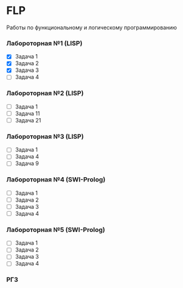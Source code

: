 # FLP
Работы по функциональному и логическому программированию

### Лабороторная №1 (LISP)
  - [x] Задача 1
  - [x] Задача 2
  - [x] Задача 3
  - [ ] Задача 4

### Лабороторная №2 (LISP)
  - [ ] Задача 1
  - [ ] Задача 11
  - [ ] Задача 21

### Лабороторная №3 (LISP)
  - [ ] Задача 1
  - [ ] Задача 4
  - [ ] Задача 9

### Лабороторная №4 (SWI-Prolog)
  - [ ] Задача 1
  - [ ] Задача 2
  - [ ] Задача 3
  - [ ] Задача 4

### Лабороторная №5 (SWI-Prolog)
  - [ ] Задача 1
  - [ ] Задача 2
  - [ ] Задача 3
  - [ ] Задача 4

### РГЗ
